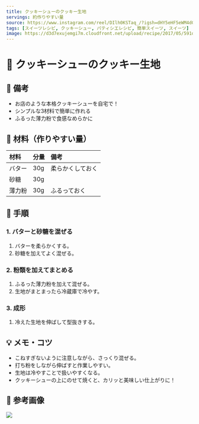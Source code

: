```yaml
---
title: クッキーシューのクッキー生地
servings: 約作りやすい量
source: https://www.instagram.com/reel/DIlh0KSTaq_/?igsh=dHY5eHF5eWM4dGZ3
tags: [スイーツレシピ, クッキーシュー, パティシエレシピ, 簡単スイーツ, スイーツ]
image: https://d3d7exujemgi7m.cloudfront.net/upload/recipe/2017/05/591d8ce4c5a67.jpg
---
```


# 🍳 クッキーシューのクッキー生地

## 📝 備考
- お店のような本格クッキーシューを自宅で！
- シンプルな3材料で簡単に作れる
- ふるった薄力粉で食感なめらかに

## 🛒 材料（作りやすい量）
| 材料 | 分量 | 備考 |
|:---|:---|:---|
| バター | 30g | 柔らかくしておく |
| 砂糖 | 30g | |
| 薄力粉 | 30g | ふるっておく |

## 🥣 手順

### 1. バターと砂糖を混ぜる
1. バターを柔らかくする。
2. 砂糖を加えてよく混ぜる。

### 2. 粉類を加えてまとめる
1. ふるった薄力粉を加えて混ぜる。
2. 生地がまとまったら冷蔵庫で冷やす。

### 3. 成形
1. 冷えた生地を伸ばして型抜きする。

## 💡 メモ・コツ
- こねすぎないように注意しながら、さっくり混ぜる。
- 打ち粉をしながら伸ばすと作業しやすい。
- 生地は冷やすことで扱いやすくなる。
- クッキーシューの上にのせて焼くと、カリッと美味しい仕上がりに！

## 📸 参考画像

![](https://d3d7exujemgi7m.cloudfront.net/upload/recipe/2017/05/591d8ce4c5a67.jpg)